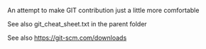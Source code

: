 An attempt to make GIT contribution just a little more comfortable

See also git_cheat_sheet.txt in the parent folder

See also https://git-scm.com/downloads